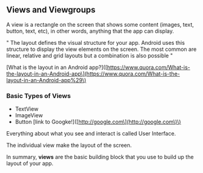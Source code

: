 ## **Views and Viewgroups**

A view is a rectangle on the screen that shows some content \(images, text, button, text, etc\), in other words, anything that the app can display.

" The layout defines the visual structure for your app. Android uses this structure to display the view elements on the screen. The most common are linear, relative and grid layouts but a combination is also possible "

\[What is the layout in an Android app?\]\([https://www.quora.com/What-is-the-layout-in-an-Android-app\](https://www.quora.com/What-is-the-layout-in-an-Android-app%29\)

### Basic Types of Views

* TextView
* ImageView
* Button \[link to Googke!\]\([http://google.com\](http://google.com\)\)

Everything about what you see and interact is called User Interface.

The individual view make the layout of the screen.

In summary, **views** are the basic building block that you use to build up the layout of your app.

